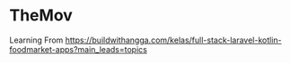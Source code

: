 # TheMov
Learning From https://buildwithangga.com/kelas/full-stack-laravel-kotlin-foodmarket-apps?main_leads=topics
